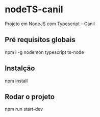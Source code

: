 # nodeTS-canil
Projeto em NodeJS com Typescript - Canil

## Pré requisitos globais
npm i -g nodemon typescript ts-node

## Instalção
npm install

## Rodar o projeto
npm run start-dev